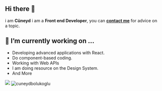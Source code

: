 <h2>Hi there 👋</h2>  
i am <b>Cüneyd</b> i am a <b>Front end Developer</b>, you can <b><a href="mailto:cuneydbolukogluu@gmail.com">contact me</a></b> for advice on a topic.


<h2> 🔭 I’m currently working on ...</h2>

- Developing advanced applications with React.
- Do component-based coding.
- Working with Web APIs
- I am doing resource on the Design System.
- And More

<img src="https://camo.githubusercontent.com/58e9c3001cf685581b2f693064b45f23dafd710dffe9b687d473df775312bb0a/687474703a2f2f696d672e736869656c64732e696f2f62616467652f72656163742d3230323332613f6c6f676f3d7265616374267374796c653d666c6174266c6f676f436f6c6f723d363164616662"> 

<img align="center" src="https://github-readme-stats.vercel.app/api?username=cuneydbolukoglu&show_icons=true" alt="cuneydbolukoglu" />

<!--
**cuneydbolukoglu/cuneydbolukoglu** is a ✨ _special_ ✨ repository because its `README.md` (this file) appears on your GitHub profile.

Here are some ideas to get you started:

- 🌱 I’m currently learning ...
- 🔭 I’m currently working on ...
- 👯 I’m looking to collaborate on ...
- 🤔 I’m looking for help with ...
- 💬 Ask me about ...
- 📫 How to reach me: ...
- 😄 Pronouns: ...
- ⚡ Fun fact: ...
-->
